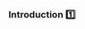 ### Introduction :one:

<panel type="seamless" header="%%-----------------------------------------%%" expanded>
  <include src="./index.md#main" />
</panel>
